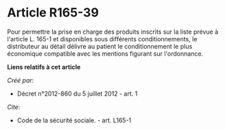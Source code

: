 # Article R165-39

Pour permettre la prise en charge des produits inscrits sur la liste prévue à l'article L. 165-1 et disponibles sous
différents conditionnements, le distributeur au détail délivre au patient le conditionnement le plus économique compatible
avec les mentions figurant sur l'ordonnance.

**Liens relatifs à cet article**

_Créé par_:

  - Décret n°2012-860 du 5 juillet 2012 - art. 1

_Cite_:

  - Code de la sécurité sociale. - art. L165-1
